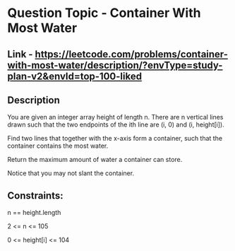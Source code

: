 # Question Topic - Container With Most Water


## Link - https://leetcode.com/problems/container-with-most-water/description/?envType=study-plan-v2&envId=top-100-liked


## Description

You are given an integer array height of length n. There are n vertical lines drawn such that the two endpoints of the ith line are (i, 0) and (i, height[i]).

Find two lines that together with the x-axis form a container, such that the container contains the most water.

Return the maximum amount of water a container can store.

Notice that you may not slant the container.


## Constraints:

n == height.length

2 <= n <= 105

0 <= height[i] <= 104
